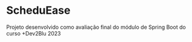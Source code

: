 # ScheduEase
Projeto desenvolvido como avaliação final do módulo de Spring Boot do curso +Dev2Blu 2023
